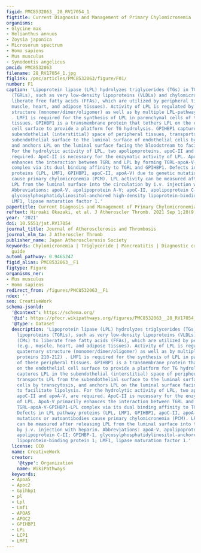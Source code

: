 ```yaml
---
figid: PMC8532063__28_RV17054_1
figtitle: Current Diagnosis and Management of Primary Chylomicronemia
organisms:
- Glycine max
- Helianthus annuus
- Zoysia japonica
- Microsorum spectrum
- Homo sapiens
- Mus musculus
- Synodontis angelicus
pmcid: PMC8532063
filename: 28_RV17054_1.jpg
figlink: /pmc/articles/PMC8532063/figure/F01/
number: F1
caption: 'Lipoprotein lipase (LPL) hydrolyzes triglycerides (TGs) in TG-rich lipoproteins
  (TGRLs), such as very low-density lipoproteins (VLDLs) and chylomicrons (CMs) to
  liberate free fatty acids (FFAs), which are utilized by peripheral tissues (e.g.,
  muscle, heart, and adipose tissues). Activity of LPL is regulated by a quaternary
  structure (monomer/dimer/oligomer) as well as by multiple LPL-pathway proteins 210-212)
  . LMF1 is required for the synthesis of LPL in parenchymal cells of these peripheral
  tissues. GPIHBP1 is a transmembrane protein that tethers LPL on the endothelial
  cell surface to provide a platform for TG hydrolysis. GPIHBP1 captures LPL in the
  subendothelial (interstitial) space of peripheral tissues, transports LPL from the
  subendothelial surface to the luminal surface of endothelial cells by transcytosis,
  and anchors LPL on the luminal surface facing the bloodstream to facilitate lipolysis.
  For the hydrolytic activity of LPL, two apolipoproteins, apoC-II and apoA-V, are
  required. ApoC-II is necessary for the enzymatic activity of LPL. ApoA-V primarily
  enhances the interaction between TGRL and LPL by forming TGRL-apoA-V-GPIHBP1-LPL
  complex via its dual binding affinity to TGRL and GPIHBP1. Defects in LPL pathway
  proteins (LPL, LMF1, GPIHBP1, apoC-II, apoA-V) due to genetic mutations or autoantibodies
  cause primary chylomicronemia (PCM). LPL activity can be measured after releasing
  LPL from the luminal surface into the circulation by i.v. injection with heparin.
  Abbreviations: apoA-V, apolipoprotein A-V; apoC-II, apolipoprotein C-II; GPIHBP-1,
  glycosylphosphatidylinositol-anchored high-density lipoprotein-binding protein 1;
  LMF1, lipase maturation factor 1.'
papertitle: Current Diagnosis and Management of Primary Chylomicronemia.
reftext: Hiroaki Okazaki, et al. J Atheroscler Thromb. 2021 Sep 1;28(9):883-904.
year: '2021'
doi: 10.5551/jat.RV17054
journal_title: Journal of Atherosclerosis and Thrombosis
journal_nlm_ta: J Atheroscler Thromb
publisher_name: Japan Atherosclerosis Society
keywords: Chylomicronemia | Triglyceride | Pancreatitis | Diagnostic criteria | Treatment
  guide
automl_pathway: 0.9465247
figid_alias: PMC8532063__F1
figtype: Figure
organisms_ner:
- Mus musculus
- Homo sapiens
redirect_from: /figures/PMC8532063__F1
ndex: ''
seo: CreativeWork
schema-jsonld:
  '@context': https://schema.org/
  '@id': https://pfocr.wikipathways.org/figures/PMC8532063__28_RV17054_1.html
  '@type': Dataset
  description: 'Lipoprotein lipase (LPL) hydrolyzes triglycerides (TGs) in TG-rich
    lipoproteins (TGRLs), such as very low-density lipoproteins (VLDLs) and chylomicrons
    (CMs) to liberate free fatty acids (FFAs), which are utilized by peripheral tissues
    (e.g., muscle, heart, and adipose tissues). Activity of LPL is regulated by a
    quaternary structure (monomer/dimer/oligomer) as well as by multiple LPL-pathway
    proteins 210-212) . LMF1 is required for the synthesis of LPL in parenchymal cells
    of these peripheral tissues. GPIHBP1 is a transmembrane protein that tethers LPL
    on the endothelial cell surface to provide a platform for TG hydrolysis. GPIHBP1
    captures LPL in the subendothelial (interstitial) space of peripheral tissues,
    transports LPL from the subendothelial surface to the luminal surface of endothelial
    cells by transcytosis, and anchors LPL on the luminal surface facing the bloodstream
    to facilitate lipolysis. For the hydrolytic activity of LPL, two apolipoproteins,
    apoC-II and apoA-V, are required. ApoC-II is necessary for the enzymatic activity
    of LPL. ApoA-V primarily enhances the interaction between TGRL and LPL by forming
    TGRL-apoA-V-GPIHBP1-LPL complex via its dual binding affinity to TGRL and GPIHBP1.
    Defects in LPL pathway proteins (LPL, LMF1, GPIHBP1, apoC-II, apoA-V) due to genetic
    mutations or autoantibodies cause primary chylomicronemia (PCM). LPL activity
    can be measured after releasing LPL from the luminal surface into the circulation
    by i.v. injection with heparin. Abbreviations: apoA-V, apolipoprotein A-V; apoC-II,
    apolipoprotein C-II; GPIHBP-1, glycosylphosphatidylinositol-anchored high-density
    lipoprotein-binding protein 1; LMF1, lipase maturation factor 1.'
  license: CC0
  name: CreativeWork
  creator:
    '@type': Organization
    name: WikiPathways
  keywords:
  - Apoa5
  - Apoc2
  - Gpihbp1
  - pl
  - Lpl
  - Lmf1
  - APOA5
  - APOC2
  - GPIHBP1
  - LPL
  - LCP1
  - LMF1
---
```

